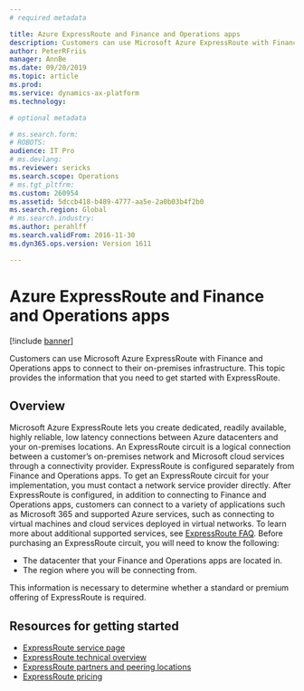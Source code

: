 ```yaml
---
# required metadata

title: Azure ExpressRoute and Finance and Operations apps
description: Customers can use Microsoft Azure ExpressRoute with Finance and Operations apps to connect to their on-premises infrastructure. This topic provides the information that you need to get started with ExpressRoute.
author: PeterRFriis
manager: AnnBe
ms.date: 09/20/2019
ms.topic: article
ms.prod: 
ms.service: dynamics-ax-platform
ms.technology: 

# optional metadata

# ms.search.form: 
# ROBOTS: 
audience: IT Pro
# ms.devlang: 
ms.reviewer: sericks
ms.search.scope: Operations
# ms.tgt_pltfrm: 
ms.custom: 260954
ms.assetid: 5dccb418-b489-4777-aa5e-2a0b03b4f2b0
ms.search.region: Global
# ms.search.industry: 
ms.author: perahlff
ms.search.validFrom: 2016-11-30
ms.dyn365.ops.version: Version 1611

---
```


# Azure ExpressRoute and Finance and Operations apps

[!include [banner](../includes/banner.md)]

Customers can use Microsoft Azure ExpressRoute with Finance and Operations apps to connect to their on-premises infrastructure. This topic provides the information that you need to get started with ExpressRoute.

Overview
--------

Microsoft Azure ExpressRoute lets you create dedicated, readily available, highly reliable, low latency connections between Azure datacenters and your on-premises locations. An ExpressRoute circuit is a logical connection between a customer’s on-premises network and Microsoft cloud services through a connectivity provider. ExpressRoute is configured separately from Finance and Operations apps. To get an ExpressRoute circuit for your implementation, you must contact a network service provider directly. After ExpressRoute is configured, in addition to connecting to Finance and Operations apps, customers can connect to a variety of applications such as Microsoft 365 and supported Azure services, such as connecting to virtual machines and cloud services deployed in virtual networks. To learn more about additional supported services, see [ExpressRoute FAQ](/azure/expressroute/expressroute-faqs). Before purchasing an ExpressRoute circuit, you will need to know the following:

-   The datacenter that your Finance and Operations apps are located in.
-   The region where you will be connecting from.

This information is necessary to determine whether a standard or premium offering of ExpressRoute is required.

## Resources for getting started
-   [ExpressRoute service page](https://azure.microsoft.com/services/expressroute/)
-   [ExpressRoute technical overview](https://azure.microsoft.com/documentation/articles/expressroute-introduction/)
-   [ExpressRoute partners and peering locations](https://azure.microsoft.com/documentation/articles/expressroute-locations/)
-   [ExpressRoute pricing](https://azure.microsoft.com/pricing/details/expressroute/)




